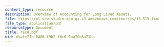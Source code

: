 ```yaml
---
content_type: resource
description: Overview of Accounting for Long Lived Assets.
file: https://ol-ocw-studio-app-qa.s3.amazonaws.com/courses/15-515-financial-accounting-fall-2003/dbafe71b0486f9b2f6c60aa70a3a71ba_rec4.pdf
file_type: application/pdf
resourcetype: Document
title: rec4.pdf
uid: dbafe71b-0486-f9b2-f6c6-0aa70a3a71ba
---
```

